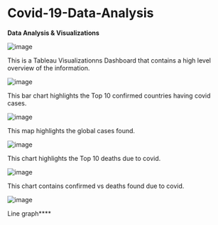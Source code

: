 # Covid-19-Data-Analysis

**Data Analysis & Visualizations**

![image](https://user-images.githubusercontent.com/69764213/151676725-33d638fb-66c8-47d1-9412-130339a95fe8.png)

This is a Tableau Visualizationns Dashboard that contains a high level overview of the information.

![image](https://user-images.githubusercontent.com/69764213/151676802-924a9bff-1ecd-4226-8788-7d88408e7ba8.png)

This bar chart highlights the Top 10 confirmed countries having covid cases.

![image](https://user-images.githubusercontent.com/69764213/151676880-fc0280f0-e148-441b-8b6e-27dd2cc8e154.png)

This map highlights the global cases found.

![image](https://user-images.githubusercontent.com/69764213/151676921-d7af2de6-364a-400d-95c6-ad6cb2870f37.png)

This chart highlights the Top 10 deaths due to covid.

![image](https://user-images.githubusercontent.com/69764213/151676960-3fa79794-33c6-4bb3-a600-9d5e1095cf0b.png)

This chart contains confirmed vs deaths found due to covid.

![image](https://user-images.githubusercontent.com/69764213/151677017-e249e3f6-817e-4156-b785-2afd47ffbcfa.png)

Line graph****
